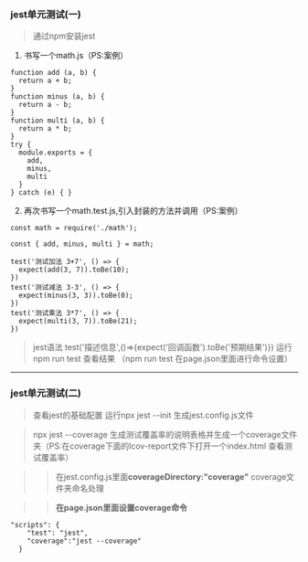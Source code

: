 ### jest单元测试(一)
> 通过npm安装jest
1. 书写一个math.js（PS:案例）
```
function add (a, b) {
  return a + b;
}
function minus (a, b) {
  return a - b;
}
function multi (a, b) {
  return a * b;
}
try {
  module.exports = {
    add,
    minus,
    multi
  }
} catch (e) { }
```
2. 再次书写一个math.test.js,引入封装的方法并调用（PS:案例）
```
const math = require('./math');

const { add, minus, multi } = math;

test('测试加法 3+7', () => {
  expect(add(3, 7)).toBe(10);
})
test('测试减法 3-3', () => {
  expect(minus(3, 3)).toBe(0);
})
test('测试乘法 3*7', () => {
  expect(multi(3, 7)).toBe(21);
})
```
> jest语法 test('描述信息',()=>{expect('回调函数').toBe('预期结果')})
> 运行npm run test 查看结果 （npm run test 在page.json里面进行命令设置）
-----------------------------
### jest单元测试(二)
> 查看jest的基础配置 运行npx jest --init 生成jest.config.js文件

> npx jest --coverage 生成测试覆盖率的说明表格并生成一个coverage文件夹（PS:在coverage下面的lcov-report文件下打开一个index.html 查看测试覆盖率）

>> 在jest.config.js里面**coverageDirectory:"coverage"** coverage文件夹命名处理

>> **在page.json里面设置coverage命令**
```
"scripts": {
    "test": "jest",
    "coverage":"jest --coverage"
  }
```


